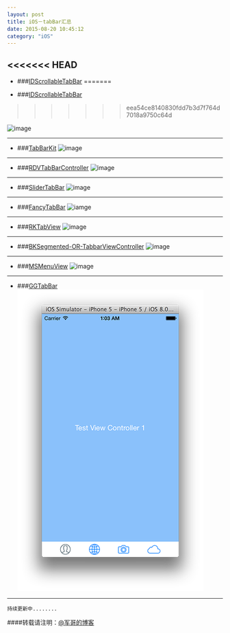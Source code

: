 ```yaml
---
layout: post
title: iOS－tabBar汇总
date: 2015-08-20 10:45:12
category: "iOS"
---
```

<<<<<<< HEAD
---
*  ###[IDScrollableTabBar](https://github.com/valitovaza/scrollableTabbar)
=======

* ###[IDScrollableTabBar](https://github.com/valitovaza/scrollableTabbar)
>>>>>>> eea54ce8140830fdd7b3d7f764d7018a9750c64d

![image](https://camo.githubusercontent.com/e0c10c2cceda7ba593a988d43f6c073e631c816a/68747470733a2f2f7261772e6769746875622e636f6d2f76616c69746f76617a612f7363726f6c6c61626c655461626261722f6d61737465722f49445363726f6c6c61626c655461624261722e706e67)
***
* ###[TabBarKit](https://github.com/davidmorford/TabBarKit)
![image](https://github.com/davidmorford/TabBarKit/raw/master/Documents/TabBar-iPhone-Portrait-Arrow.png)
***
* ###[RDVTabBarController](https://github.com/robbdimitrov/RDVTabBarController)
![image](https://github.com/robbdimitrov/RDVTabBarController/raw/master/Screenshots/iPhone-small.png)
***
* ###[SliderTabBar](http://community.apicloud.com/bbs/forum.php?mod=viewthread&tid=350&extra=&page=1)
![image](http://community.apicloud.com/bbs/data/attachment/forum/201410/16/004208feepyt8gy6po6zy0.png)
***
* ###[FancyTabBar](https://github.com/marvelapp/FancyTabBar)
![iamge](https://camo.githubusercontent.com/fb3a69ca7d5e16284f0b2926122a29ee04b8cb3e/687474703a2f2f692e696d6775722e636f6d2f526c4b794c4b552e676966)
***
* ###[RKTabView](https://github.com/RafaelKayumov/RKTabView)
![image](https://camo.githubusercontent.com/a848dcd74fb892bc982a50807512c77f576fe9eb/68747470733a2f2f7261772e6769746875622e636f6d2f52616661656c4b6179756d6f762f524b546162566965772f6d61737465722f524b54616256696577507265766965772e706e67)
---
* ###[BKSegmented-OR-TabbarViewController](https://github.com/bhavya-kothari/BKSegmented-OR-TabbarViewController)
![image](https://camo.githubusercontent.com/b47d098932127a3f89167df322ec493e30a9de8d/687474703a2f2f636c2e6c792f696d6167652f336d3149306b3149314a33392f424b536567656d656e746564436f6e74726f6c6c65722e706e67)
---
* ###[MSMenuView](https://github.com/selvam4274/MSMenuView)
![image](https://camo.githubusercontent.com/36ff1872a958dfff8217d1dd475598b41f9c72ef/68747470733a2f2f7261772e6769746875622e636f6d2f73656c76616d343237342f4d534d656e75566965772f6d61737465722f312e706e67)
***
* ###[GGTabBar](https://github.com/Goles/GGTabBar#)
![image](https://github.com/Goles/GGTabBar/raw/master/screenshot.png)
---
`持续更新中........`


####转载请注明：[@军哥的博客](http://navy1994.github.io/ios/2015/08/20/tabbar-collect.html)
